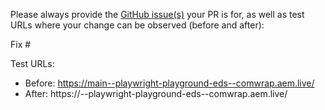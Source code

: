 Please always provide the [GitHub issue(s)](../issues) your PR is for, as well as test URLs where your change can be observed (before and after):

Fix #<gh-issue-id>

Test URLs:
- Before: https://main--playwright-playground-eds--comwrap.aem.live/
- After: https://<branch>--playwright-playground-eds--comwrap.aem.live/
